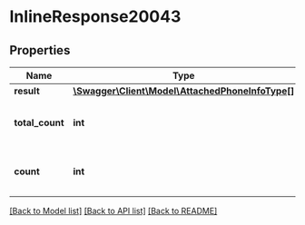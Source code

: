 # InlineResponse20043

## Properties
Name | Type | Description | Notes
------------ | ------------- | ------------- | -------------
**result** | [**\Swagger\Client\Model\AttachedPhoneInfoType[]**](AttachedPhoneInfoType.md) |  | [optional] 
**total_count** | **int** | The total found phone count. | [optional] 
**count** | **int** | The returned phone count. | [optional] 

[[Back to Model list]](../README.md#documentation-for-models) [[Back to API list]](../README.md#documentation-for-api-endpoints) [[Back to README]](../README.md)


